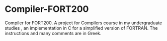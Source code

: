 # Compiler-FORT200
Compiler for FORT200. A project for Compilers course in my undergraduate studies , an implementation in C for a simplified version of  FORTRAN. The instructions and many comments are in Greek.
